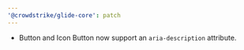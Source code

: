 ```yaml
---
'@crowdstrike/glide-core': patch
---
```


- Button and Icon Button now support an `aria-description` attribute.
